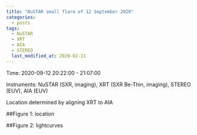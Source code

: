 ```yaml
---
title: "NuSTAR small flare of 12 September 2020"
categories:
  - posts
tags:
  - NuSTAR
  - XRT
  - AIA
  - STEREO
  last_modified_at: 2020-02-11
---
```


Time: 2020-09-12 20:22:00 - 21:07:00

Instruments: NuSTAR (SXR, imaging), XRT (SXR Be-Thin, imaging), STEREO (EUV), AIA (EUV)

Location determined by aligning XRT to AIA

##Figure 1: location

##Figure 2: lightcurves
